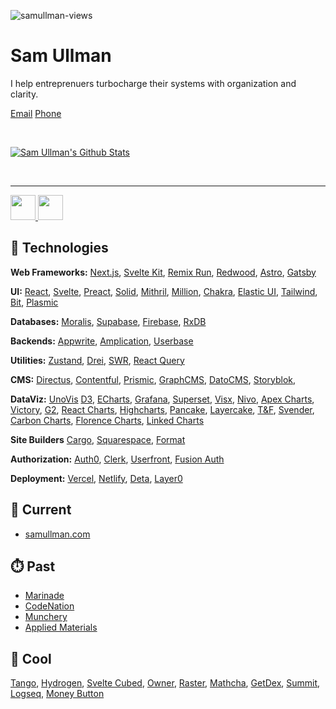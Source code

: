 <p align="left"> <img src="https://komarev.com/ghpvc/?username=samullman&label=Profile%20views&color=0e75b6&style=flat" alt="samullman-views" /> </p>





# Sam Ullman
I help entreprenuers turbocharge their systems with organization and clarity. 

[Email](mailto:samullman@gmail.com)
[Phone](mailto:samullman@gmail.com)


<br />

[![Sam Ullman's Github Stats](https://github-readme-stats.vercel.app/api?username=samullman)](https://github.com/samullman)

<br />

<hr />

<a href="https://chess.com/sullman" target="_blank">
  <img src="https://images.chesscomfiles.com/uploads/v1/images_users/tiny_mce/SamCopeland/phpmeXx6V.png" style="width:40px;" />
</a>

<a href="https://www.linkedin.com/in/samullman/">
  <img src="https://upload.wikimedia.org/wikipedia/commons/c/ca/LinkedIn_logo_initials.png" style="width:40px;" />
</a>



## 👾 Technologies

**Web Frameworks:** [Next.js](https://nextjs.org/), [Svelte Kit](https://sveltekit.com/), [Remix Run](https://remix.run/), [Redwood](https://redwoodjs.com/), [Astro](https://astro.build/), [Gatsby](https://www.gatsbyjs.com/)

**UI:** [React](https://reactjs.org), [Svelte](https://svelte.dev/), [Preact](https://preactjs.com/), [Solid](https://www.solidjs.com/), [Mithril](https://mithril.js.org/), [Million](https://millionjs.org/), [Chakra](https://chakra-ui.com/), [Elastic UI](https://elastic.github.io/eui/#/), [Tailwind](https://tailwindcss.com/), [Bit](https://bit.dev/), [Plasmic](https://plasmic.app/)

**Databases:** [Moralis](https://moralis.io/), [Supabase](https://supabase.io), [Firebase](https://firebase.google.com/),  [RxDB](https://rxdb.info/quickstart.html)

**Backends:** [Appwrite](https://appwrite.io/), [Amplication](https://amplication.com/), [Userbase](https://userbase.com/)

**Utilities:** [Zustand](https://zustand.sh), [Drei](https://github.com/pmndrs), [SWR](https://swr.vercel.app/), [React Query](https://react-query.tanstack.com/)

**CMS:** [Directus](https://directus.io/), [Contentful](https://contentful.com/), [Prismic](https://prismic.io/), [GraphCMS](https://graphcms.com/), [DatoCMS](https://www.datocms.com/), [Storyblok](https://www.storyblok.com/home), 

**DataViz:** [UnoVis](https://unovis.dev/) [D3](https://d3js.org/), [ECharts](https://echarts.apache.org/en/index.html), [Grafana](https://grafana.com/), [Superset](https://superset.apache.org/), [Visx](https://airbnb.io/visx/), [Nivo](https://nivo.rocks/), [Apex Charts](https://apexcharts.com/), [Victory](https://formidable.com/open-source/victory/), [G2](https://g2.antv.vision/en/examples/gallery), [React Charts](https://react-charts.tanstack.com/), [Highcharts](https://www.highcharts.com/),  [Pancake](https://pancake-charts.surge.sh/), [Layercake](https://layercake.graphics/), [T&F](https://trash-and-fire.github.io/svelte-lightweight-charts/official-samples.html), [Svender](https://svend3r.dev/), [Carbon Charts](https://carbon-charts-0x.netlify.app/svelte/?path=/story/intro--welcome), [Florence Charts](https://florence.spatialnetworkslab.org/), [Linked Charts](https://mitcheljager.github.io/svelte-tiny-linked-charts/)

**Site Builders** [Cargo](https://cargo.site/), [Squarespace](https://squarespace.com/), [Format](https://www.format.com/)

**Authorization:** [Auth0](https://auth0.com/), [Clerk](https://clerk.dev), [Userfront](https://userfront.com/), [Fusion Auth](https://fusionauth.io/)

**Deployment:** [Vercel](https://vercel.com/), [Netlify](https://netlify.com/), [Deta](https://www.deta.sh/), [Layer0](https://layer0.co/)


<!-- **ECommerce:** commerce layer, crystallize, checkout, stripe, shopify, swell, https://commercejs.com/, https://zyla.rocks/, https://chord.co/, https://elliot.store/supply, sam cart -->

<!-- **Analytics:** https://usefathom.com/ -->

<!-- https://wundergraph.com/ -->

<!-- Maps https://carto.com/basemaps/ -->

<!-- Sales https://www.outreach.io/ -->
<!-- 
**Databases**

https://www.cockroachlabs.com/
https://appwrite.io/
https://pouchdb.com/, 
https://www.edgedb.com/, 
-->


<!-- fusion charts, frappe charts -->






## 🧃 Current 
* [samullman.com](https://samullman.com/)
<!-- * [Ullman Labs](https://ullmanlabs.io/) -->
<!-- * [Storm](https://storm.com/) -->


## ⏱️ Past
* [Marinade](https://marinade.finance/)
* [CodeNation](https://codenation.org/)
* [Munchery](https://www.munchery.com/)
* [Applied Materials](https://www.appliedmaterials.com/interactive-proxy/)

## 🧊 Cool
[Tango](https://www.tango.us/), [Hydrogen](https://hydrogen.shopify.dev/), [Svelte Cubed](https://svelte-cubed.vercel.app/), [Owner](https://owner.com), [Raster](https://raster.app/), [Mathcha](https://www.mathcha.io/editor), [GetDex](https://getdex.com/), [Summit](https://usesummit.com/), [Logseq](https://logseq.com/), [Money Button](https://www.moneybutton.com/)



